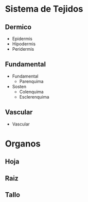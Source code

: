 # Sistema de Tejidos

## Dermico

- Epidermis
- Hipodermis
- Peridermis

## Fundamental

- Fundamental
	- Parenquima
- Sosten
	- Colenquima
	- Esclerenquima

## Vascular

- Vascular

# Organos

## Hoja

## Raiz

## Tallo
